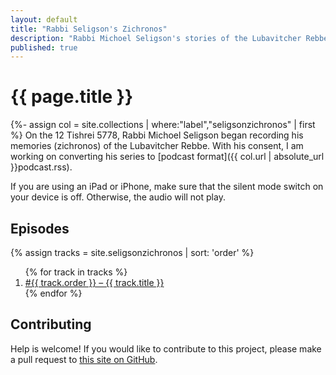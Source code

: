```yaml
---
layout: default
title: "Rabbi Seligson's Zichronos"
description: "Rabbi Michoel Seligson's stories of the Lubavitcher Rebbe."
published: true
---
```

# {{ page.title }}

{%- assign col = site.collections | where:"label","seligsonzichronos" | first %}
On the 12 Tishrei 5778, Rabbi Michoel Seligson began recording his memories (zichronos) of the Lubavitcher Rebbe. With his consent, I am working on converting his series to [podcast format]({{ col.url | absolute_url }}podcast.rss).

If you are using an iPad or iPhone, make sure that the silent mode switch on your device is off. Otherwise, the audio will not play.

## Episodes

{% assign tracks = site.seligsonzichronos | sort: 'order' %}
<ol class="post-list">
{% for track in tracks %}
  <li>
    <a href="{{ track.url }}">
      #{{ track.order }} – {{ track.title }}
    </a>
  </li>
{% endfor %}
</ol>

## Contributing

Help is welcome! If you would like to contribute to this project, please make a pull request to [this site on GitHub](https://github.com/chaimleib/chaimleib.github.io).

